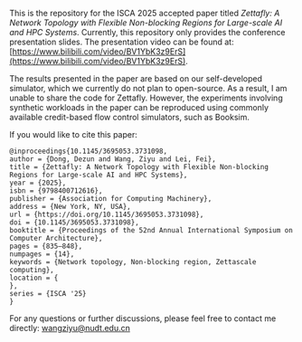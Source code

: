 This is the repository for the ISCA 2025 accepted paper titled *Zettafly: A Network Topology with Flexible Non-blocking Regions for Large-scale AI and HPC Systems*. Currently, this repository only provides the conference presentation slides. The presentation video can be found at: [https://www.bilibili.com/video/BV1YbK3z9ErS](https://www.bilibili.com/video/BV1YbK3z9ErS).

The results presented in the paper are based on our self-developed simulator, which we currently do not plan to open-source. As a result, I am unable to share the code for Zettafly. However, the experiments involving synthetic workloads in the paper can be reproduced using commonly available credit-based flow control simulators, such as Booksim.

If you would like to cite this paper:
```
@inproceedings{10.1145/3695053.3731098,
author = {Dong, Dezun and Wang, Ziyu and Lei, Fei},
title = {Zettafly: A Network Topology with Flexible Non-blocking Regions for Large-scale AI and HPC Systems},
year = {2025},
isbn = {9798400712616},
publisher = {Association for Computing Machinery},
address = {New York, NY, USA},
url = {https://doi.org/10.1145/3695053.3731098},
doi = {10.1145/3695053.3731098},
booktitle = {Proceedings of the 52nd Annual International Symposium on Computer Architecture},
pages = {835–848},
numpages = {14},
keywords = {Network topology, Non-blocking region, Zettascale computing},
location = {
},
series = {ISCA '25}
}
```

For any questions or further discussions, please feel free to contact me directly: wangziyu@nudt.edu.cn
